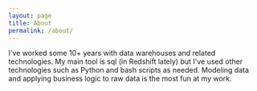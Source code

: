 ```yaml
---
layout: page
title: About
permalink: /about/
---
```


I've worked some 10+ years with data warehouses and related technologies. My main tool is sql (in Redshift lately) but I've used other technologies such as Python and bash scripts as needed. Modeling data and applying business logic to raw data is the most fun at my work.
